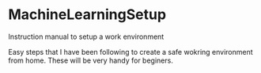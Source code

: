 # MachineLearningSetup
Instruction manual to setup a work environment

Easy steps that I have been following to create a safe wokring environment from home. 
These will be very handy for beginers. 
